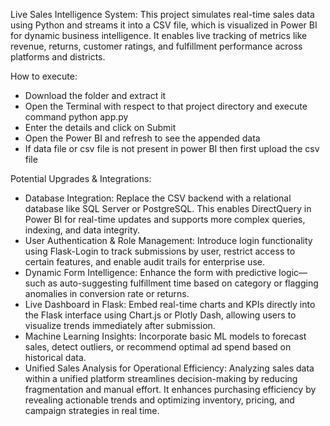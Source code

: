 Live Sales Intelligence System:
This project simulates real-time sales data using Python and streams it into a CSV file, which is visualized in Power BI for dynamic business intelligence. It enables live tracking of metrics like revenue, returns, customer ratings, and fulfillment performance across platforms and districts.

How to execute:
- Download the folder and extract it 
- Open the Terminal with respect to that project directory and execute command python app.py
- Enter the details and click on Submit
- Open the Power BI and refresh to see the appended data
- If data file or csv file is not present in power BI then first upload the csv file
  
Potential Upgrades & Integrations:
- Database Integration: Replace the CSV backend with a relational database like SQL Server or PostgreSQL. This enables DirectQuery in Power BI for real-time updates and supports more complex queries, indexing, and data integrity.
- User Authentication & Role Management: Introduce login functionality using Flask-Login to track submissions by user, restrict access to certain features, and enable audit trails for enterprise use.
- Dynamic Form Intelligence: Enhance the form with predictive logic—such as auto-suggesting fulfillment time based on category or flagging anomalies in conversion rate or returns.
- Live Dashboard in Flask: Embed real-time charts and KPIs directly into the Flask interface using Chart.js or Plotly Dash, allowing users to visualize trends immediately after submission.
- Machine Learning Insights: Incorporate basic ML models to forecast sales, detect outliers, or recommend optimal ad spend based on historical data.
- Unified Sales Analysis for Operational Efficiency: Analyzing sales data within a unified platform streamlines decision-making by reducing fragmentation and manual effort. It enhances purchasing efficiency by revealing actionable trends and optimizing inventory, pricing, and campaign strategies in real time.
